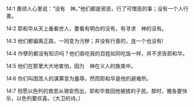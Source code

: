 <a id="1"></a>14:1  愚顽人心里说：“没有　神。”他们都是邪恶，行了可憎恶的事；没有一个人行善。  

<a id="2"></a>14:2  耶和华从天上垂看世人，要看有明白的没有，有寻求　神的没有。  

<a id="3"></a>14:3  他们都偏离正路，一同变为污秽；并没有行善的，连一个也没有!  

<a id="4"></a>14:4  作孽的都没有知识吗？他们吞吃我的百姓如同吃饭一样，并不求告耶和华。  

<a id="5"></a>14:5  他们在那里大大地害怕，因为　神在义人的族类中。  

<a id="6"></a>14:6  你们叫困苦人的谋算变为羞辱，然而耶和华是他的避难所。  

<a id="7"></a>14:7  但愿以色列的救恩从锡安而出，耶和华救回他被掳的子民。那时，雅各要快乐，以色列要欢喜。〔大卫的诗。〕  
